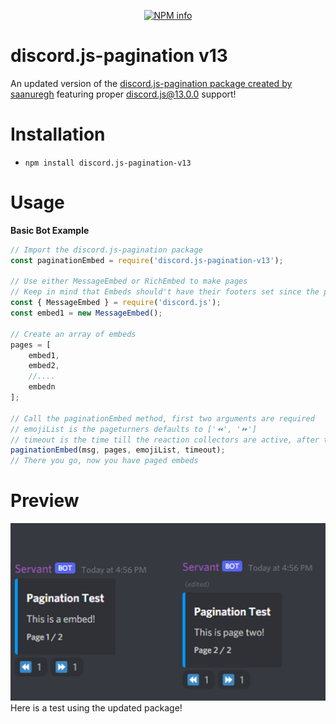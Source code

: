 <div align="center">
  <p>
    <a href="https://nodei.co/npm/discord.js-pagination-v13
/"><img src="https://nodei.co/npm/discord.js-pagination-v13.png?downloads=true&stars=true" alt="NPM info" /></a>
  </p>
</div>


# discord.js-pagination v13
An updated version of the [discord.js-pagination package created by saanuregh](https://github.com/saanuregh/discord.js-pagination) featuring proper discord.js@13.0.0 support!

# Installation
* `npm install discord.js-pagination-v13`

# Usage
__Basic Bot Example__
```js
// Import the discord.js-pagination package
const paginationEmbed = require('discord.js-pagination-v13');

// Use either MessageEmbed or RichEmbed to make pages
// Keep in mind that Embeds should't have their footers set since the pagination method sets page info there
const { MessageEmbed } = require('discord.js');
const embed1 = new MessageEmbed();

// Create an array of embeds
pages = [
	embed1,
	embed2,
	//....
	embedn
];

// Call the paginationEmbed method, first two arguments are required
// emojiList is the pageturners defaults to ['⏪', '⏩']
// timeout is the time till the reaction collectors are active, after this you can't change pages (in ms), defaults to 120000
paginationEmbed(msg, pages, emojiList, timeout);
// There you go, now you have paged embeds
```
# Preview
![Demo](https://github.com/cobsidian-crim/discord.js-pagination-v13/blob/master/pagination%20test.png)
Here is a test using the updated package!
